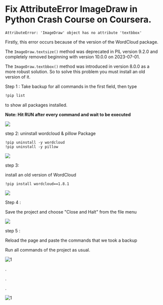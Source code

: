 # Fix AttributeError ImageDraw in Python Crash Course on Coursera.

  `AttributeError: 'ImageDraw' object has no attribute 'textbbox'` 
  

Firstly, this error occurs because of the version of  the WordCloud package.

The `ImageDraw.textsize()` method was deprecated in PIL version 9.2.0 and completely removed beginning with version 10.0.0 on 2023-07-01.

The `ImageDraw.textbbox()` method was introduced in version 8.0.0 as a more robust solution.
So to solve this problem  you must install an old version of it. 

Step 1 : 
Take backup for all commands in the first field, then type
```bash
!pip list
```
to show all packages installed.

**Note: Hit RUN after every command and wait to be executed** 


![](https://i.ibb.co/M8Jvs8g/11.png)


step 2:
uninstall wordcloud & pillow Package
```
!pip uninstall -y wordcloud
!pip uninstall -y pillow
```


![](https://i.ibb.co/ZN74kRt/uni.png)


step 3:

install an old version of WordCloud 
```
!pip install wordcloud==1.8.1
```


![](https://i.ibb.co/1r8r858/in.png)


Step 4 : 

Save the project and choose "Close and Halt" from the file menu 


![](https://i.ibb.co/3Y6kc9M/save.png)


step 5 : 

Reload the page and paste the commands that we took a backup 

Run all commands of the project as usual.


![1](https://i.ibb.co/NKSf9CY/1.png)


.

.

.


![1](https://i.ibb.co/jH4X40X/3.png)

